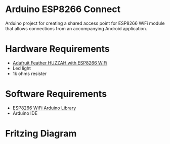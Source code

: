 # Arduino ESP8266 Connect

Arduino project for creating a shared access point for ESP8266 WiFi module that allows connections from an accompanying Android application. 

# Hardware Requirements
- [Adafruit Feather HUZZAH with ESP8266 WiFi](https://www.adafruit.com/product/2821)
- Led light
- 1k ohms resister

# Software Requirements

- [ESP8266 WiFi Arduino Library](https://github.com/esp8266/Arduino/tree/master/doc/esp8266wifi)
- Arduino IDE

# Fritzing Diagram
